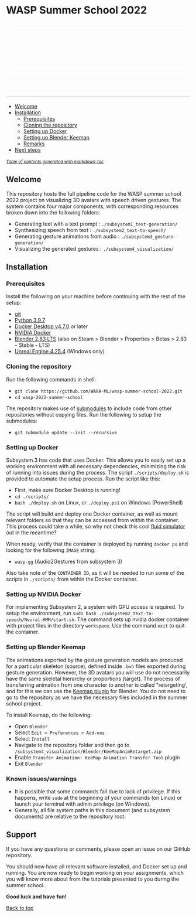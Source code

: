 # WASP Summer School 2022

![Project Pipeline](/docs/project-pipeline.gif)

- [Welcome](#welcome)
- [Installation](#installation)
  * [Prerequisites](#prerequisites)
  * [Cloning the repository](#cloning-the-repository)
  * [Setting up Docker](#setting-up-docker)
  * [Setting up Blender Keemap](#setting-up-blender-keemap)
  * [Remarks](#remarks)
- [Next steps](#next-steps)

<small><i><a href='http://ecotrust-canada.github.io/markdown-toc/'>Table of contents generated with markdown-toc</a></i></small>


## Welcome

This repository hosts the full pipeline code for the WASP summer school 2022 project on visualizing 3D avatars with speech driven gestures. The system contains four major components, with corresponding resources broken down into the following folders:

- Generating text with a text prompt : `./subsystem1_text-generation/`
- Synthesizing speech from text : `./subsystem2_text-to-speech/`
- Generating gesture animations from audio : `./subsystem3_gesture-generation/`
- Visualizing the generated gestures : `./subsystem4_visualization/`
 
 <!--In addition, there are two folders in the repository root which are used for storing data files for the pipeline, as well as scripts for running different components of the system. These folders are `./data/` and `./scripts/`, with demo files showing the intended output of the pipeline residing in `./data/demo/`.-->

## Installation

### Prerequisites

Install the following on your machine before continuing with the rest of the setup:

- [git](https://git-scm.com/downloads)
- [Python 3.9.7](https://www.python.org/downloads/release/python-397/)
- [Docker Desktop v4.7.0](https://docs.docker.com/get-docker/) or later
- [NVIDIA Docker](https://docs.nvidia.com/datacenter/cloud-native/container-toolkit/install-guide.html)
- [Blender 2.83 LTS](https://www.blender.org/download/releases/2-83/) (also on Steam > Blender > Properties > Betas > 2.83 - Stable - LTS)
- [Unreal Engine 4.25.4](https://www.unrealengine.com/en-US/download) (Windows only)

### Cloning the repository

Run the following commands in shell:

- `git clone https://github.com/WARA-ML/wasp-summer-school-2022.git`
- `cd wasp-2022-summer-school`

The repository makes use of [submodules](https://git-scm.com/book/en/v2/Git-Tools-Submodules) to include code from other repositories without copying files. Run the following to setup the submodules:

- `git submodule update --init --recursive`

### Setting up Docker

Subsystem 3 has code that uses Docker. This allows you to easily set up a working environment with all necessary dependencies, minimizing the risk of running into issues during the process. The script `./scripts/deploy.sh` is provided to automate the setup process. Run the script like this:

- First, make sure Docker Desktop is running!
- `cd ./scripts/`
- `bash ./deploy.sh` on Linux, or `./deploy.ps1` on Windows (PowerShell)

The script will build and deploy one Docker container, as well as mount relevant folders so that they can be accessed from within the container. This process could take a while, so why not check this cool [fluid simulator](https://paveldogreat.github.io/WebGL-Fluid-Simulation/) out in the meantime?

When ready,  verify that the container is deployed by running `docker ps` and looking for the following `IMAGE` string:

- `wasp-gg` (Audio2Gestures from subsystem 3)

Also take note of the `CONTAINER ID`, as it will be needed to run some of the scripts in `./scripts/` from within the Docker container.


### Setting up NVIDIA Docker 

For implementing Subsystem 2, a system with GPU access is required. To setup the environment, run `sudo bash ./subsystem2_text-to-speech/Neural-HMM/start.sh`. The command sets up nvidia docker container with project files in the directory `workspace`. Use the command `exit` to quit the container. 

### Setting up Blender Keemap

The animations exported by the gesture generation models are produced for a particular skeleton (source), defined inside `.bvh` files exported during gesture generation. However, the 3D avatars you will use do not necessarily have the same skeletal hierarchy or proportions (target). The process of transferring animation from one character to another is called "retargeting', and for this we can use the [Keemap plugin](https://github.com/nkeeline/Keemap-Blender-Rig-ReTargeting-Addon)  for Blender. You do not need to go to the repository as we have the necessary files included in the summer school project.

To install Keemap, do the following:

- Open `Blender`
- Select `Edit > Preferences > Add-ons`
- Select `Install`
- Navigate to the repository folder and then go to `/subsystem4_visualization/Blender/KeeMapAnimRetarget.zip`
- Enable `Transfer Animation: KeeMap Animation Transfer Tool` plugin
- Exit `Blender`


### Known issues/warnings

- It is possible that some commands fail due to lack of privilege. If this happens, write `sudo` at the beginning of your commands (on Linux) or launch your terminal with admin privilege (on Windows).
- Generally, all file system paths in this document (and subsystem documents) are relative to the repository root.

## Support

If you have any questions or comments, please open an issue on our GitHub repository.


You should now have all relevant software installed, and Docker set up and running. You are now ready to begin working on your assignments, which you will know more about from the tutorials presented to you during the summer school.

**Good luck and have fun!**

[Back to top](#wasp-summer-school-2022)
